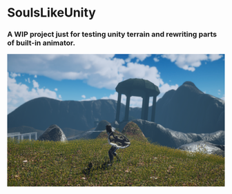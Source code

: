 # SoulsLikeUnity

### A WIP project just for testing unity terrain and rewriting parts of built-in animator.

![Isso é uma imagem](https://github.com/colantuomo/SoulsLikeUnity/blob/main/Statics/SoulsLike.png)
